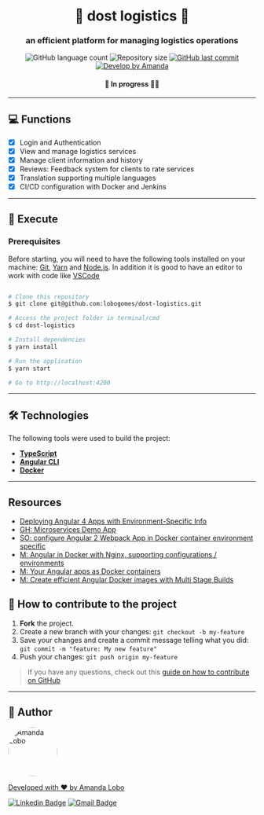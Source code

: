 

<h1 align="center">
    🌈 dost logistics 🌈
</h1>

<h3 align="center">
    an efficient platform for managing logistics operations
</h3>

<p align="center">
  <img alt="GitHub language count" src="https://img.shields.io/github/languages/count/lobogomes/dost-logistics?color=%2304D361">

  <img alt="Repository size" src="https://img.shields.io/github/repo-size/lobogomes/dost-logistics">

  <a href="https://github.com/lobogomes/mm-money/commits/master">
    <img alt="GitHub last commit" src="https://img.shields.io/github/last-commit/lobogomes/dost-logistics">
  </a>


  <a href="https://github.com/lobogomes">
    <img alt="Develop by Amanda" src="https://img.shields.io/badge/develop%20by-Amanda Lobo-%237519C1">
  </a>

</p>

<h4 align="center">
	 🚧 In progress 🚀🚧
</h4>

---

## 💻 Functions

- [x] Login and Authentication
- [x] View and manage logistics services
- [x] Manage client information and history
- [x] Reviews: Feedback system for clients to rate services
- [x] Translation supporting multiple languages
- [x] CI/CD configuration with Docker and Jenkins
---

## 🚀 Execute

### Prerequisites

Before starting, you will need to have the following tools installed on your machine:
[Git](https://git-scm.com), [Yarn](https://yarnpkg.com) and [Node.js](https://nodejs.org/en/).
In addition it is good to have an editor to work with code like [VSCode](https://code.visualstudio.com/)

```bash

# Clone this repository
$ git clone git@github.com:lobogomes/dost-logistics.git

# Access the project folder in terminal/cmd
$ cd dost-logistics

# Install dependencies
$ yarn install

# Run the application
$ yarn start

# Go to http://localhost:4200

```
---

## 🛠 Technologies

The following tools were used to build the project:

-   **[TypeScript](https://www.typescriptlang.org/)**
-   **[Angular CLI](https://angular.io/cli)**
-   **[Docker](https://docker.com)**

---


## Resources
* [Deploying Angular 4 Apps with Environment-Specific Info](https://www.intertech.com/Blog/deploying-angular-4-apps-with-environment-specific-info/)
* [GH: Microservices Demo App](https://github.com/benc-uk/microservices-demoapp)
* [SO: configure Angular 2 Webpack App in Docker container environment specific](https://stackoverflow.com/a/40431356/3096092)
* [M: Angular in Docker with Nginx, supporting configurations / environments](https://medium.com/@tiangolo/angular-in-docker-with-nginx-supporting-environments-built-with-multi-stage-docker-builds-bb9f1724e984)
* [M: Your Angular apps as Docker containers](https://medium.com/@DenysVuika/your-angular-apps-as-docker-containers-471f570a7f2)
* [M: Create efficient Angular Docker images with Multi Stage Builds](https://medium.com/@avatsaev/create-efficient-angular-docker-images-with-multi-stage-builds-907e2be3008d)

## 💪 How to contribute to the project

1. **Fork** the project.
2. Create a new branch with your changes: `git checkout -b my-feature`
3. Save your changes and create a commit message telling what you did: `git commit -m "feature: My new feature"`
4. Push your changes: `git push origin my-feature`
> If you have any questions, check out this [guide on how to contribute on GitHub](./CONTRIBUTING.md)

---

## 🦸 Author
<a href="https://github.com/lobogomes">
 <img style="border-radius: 50%;" src="https://avatars.githubusercontent.com/u/111708856?v=4" width="100px;" alt="Amanda Lobo"/>

Developed with ❤️ by Amanda Lobo

[![Linkedin Badge](https://img.shields.io/badge/-Amanda-blue?style=flat-square&logo=Linkedin&logoColor=white&link=https://www.linkedin.com/in/amandalobogomes/)](https://www.linkedin.com/in/amandalobogomes/)
[![Gmail Badge](https://img.shields.io/badge/-8lobogomes@gmail.com-c14438?style=flat-square&logo=Gmail&logoColor=white&link=mailto:8lobogomes@gmail.com)](mailto:8lobogomes@gmail.com)

